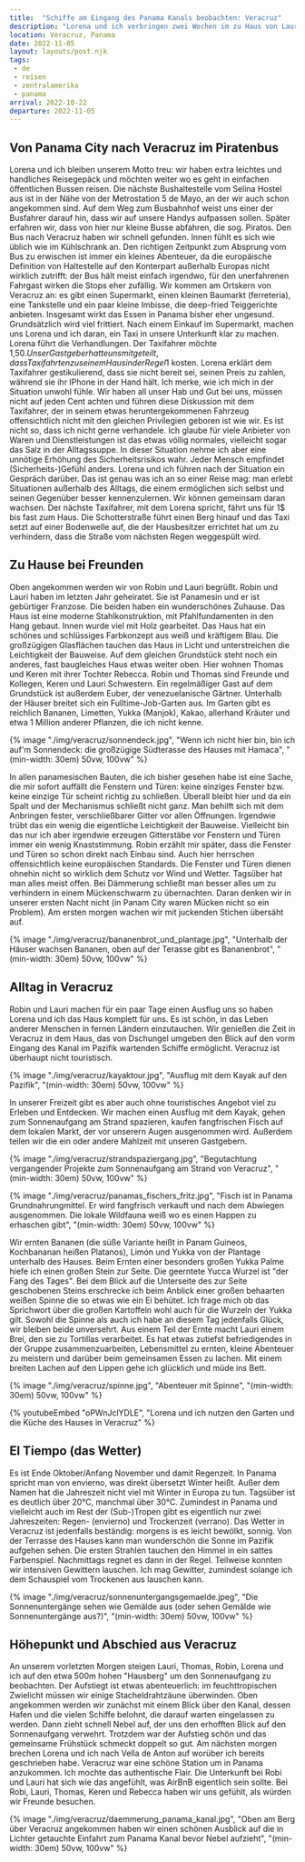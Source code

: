 ```yaml
---
title:  "Schiffe am Eingang des Panama Kanals beobachten: Veracruz"
description: "Lorena und ich verbringen zwei Wochen im zu Haus von Lauri und Robin"
location: Veracruz, Panama
date: 2022-11-05
layout: layouts/post.njk
tags: 
 - de 
 - reisen 
 - zentralamerika 
 - panama
arrival: 2022-10-22
departure: 2022-11-05
---
```

## Von Panama City nach Veracruz im Piratenbus

Lorena und ich bleiben unserem Motto treu: wir haben extra leichtes und handliches Reisegepäck und möchten weiter wo es geht in einfachen öffentlichen Bussen reisen. Die nächste Bushaltestelle vom Selina Hostel aus ist in der Nähe von der Metrostation 5 de Mayo, an der wir auch schon angekommen sind. Auf dem Weg zum Busbahnhof weist uns einer der Busfahrer darauf hin, dass wir auf unsere Handys aufpassen sollen. Später erfahren wir, dass von hier nur kleine Busse abfahren, die sog. Piratos. Den Bus nach Veracruz haben wir schnell gefunden. Innen fühlt es sich wie üblich wie im Kühlschrank an.
Den richtigen Zeitpunkt zum Absprung vom Bus zu erwischen ist immer ein kleines Abenteuer, da die europäische Definition von Haltestelle auf den Konterpart außerhalb Europas nicht wirklich zutrifft: der Bus hält meist einfach irgendwo, für den unerfahrenen Fahrgast wirken die Stops eher zufällig.
Wir kommen am Ortskern von Veracruz an: es gibt einen Supermarkt, einen kleinen Baumarkt (ferreteria), eine Tankstelle und ein paar kleine Imbisse, die deep-fried Teiggerichte anbieten. Insgesamt wirkt das Essen in Panama bisher eher ungesund. Grundsätzlich wird viel frittiert. Nach einem Einkauf im Supermarkt, machen uns Lorena und ich daran, ein Taxi in unsere Unterkunft klar zu machen. Lorena führt die Verhandlungen. Der Taxifahrer möchte 1,50$. Unser Gastgeber hatte uns mitgeteilt, dass Taxifahrten zu seinem Haus in der Regel 1$ kosten. Lorena erklärt dem Taxifahrer gestikulierend, dass sie nicht bereit sei, seinen Preis zu zahlen, während sie ihr IPhone in der Hand hält. Ich merke, wie ich mich in der Situation unwohl fühle. Wir haben all unser Hab und Gut bei uns, müssen nicht auf jeden Cent achten und führen diese Diskussion mit dem Taxifahrer, der in seinem etwas heruntergekommenen Fahrzeug offensichtlich nicht mit den gleichen Privilegien geboren ist wie wir. Es ist nicht so, dass ich nicht gerne verhandele. Ich glaube für viele Anbieter von Waren und Dienstleistungen ist das etwas völlig normales, vielleicht sogar das Salz in der Alltagssuppe. In dieser Situation nehme ich aber eine unnötige Erhöhung des Sicherheitsrisikos wahr. Jeder Mensch empfindet (Sicherheits-)Gefühl anders. Lorena und ich führen nach der Situation ein Gespräch darüber. Das ist genau was ich an so einer Reise mag: man erlebt Situationen außerhalb des Alltags, die einem ermöglichen sich selbst und seinen Gegenüber besser kennenzulernen. Wir können gemeinsam daran wachsen. Der nächste Taxifahrer, mit dem Lorena spricht, fährt uns für 1$ bis fast zum Haus. Die Schotterstraße führt einen Berg hinauf und das Taxi setzt auf einer Bodenwelle auf, die der Hausbesitzer errichtet hat um zu verhindern, dass die Straße vom nächsten Regen weggespült wird. 

## Zu Hause bei Freunden

Oben angekommen werden wir von Robin und Lauri begrüßt. Robin und Lauri haben im letzten Jahr geheiratet. Sie ist Panamesin und er ist gebürtiger Franzose. Die beiden haben ein wunderschönes Zuhause. Das Haus ist eine moderne Stahlkonstruktion, mit Pfahlfundamenten in den Hang gebaut. Innen wurde viel mit Holz gearbeitet. Das Haus hat ein schönes und schlüssiges Farbkonzept aus weiß und kräftigem Blau. Die großzügigen Glasflächen tauchen das Haus in Licht und unterstreichen die Leichtigkeit der Bauweise. Auf dem gleichen Grundstück steht noch ein anderes, fast baugleiches Haus etwas weiter oben. Hier wohnen Thomas und Keren mit ihrer Tochter Rebecca. Robin und Thomas sind Freunde und Kollegen, Keren und Lauri Schwestern. Ein regelmäßiger Gast auf dem Grundstück ist außerdem Euber, der venezuelanische Gärtner. Unterhalb der Häuser breitet sich ein Fulltime-Job-Garten aus. Im Garten gibt es reichlich Bananen, Limetten, Yukka (Manjok), Kakao, allerhand Kräuter und etwa 1 Million anderer Pflanzen, die ich nicht kenne.

{% image "./img/veracruz/sonnendeck.jpg", "Wenn ich nicht hier bin, bin ich auf'm Sonnendeck: die großzügige Südterasse des Hauses mit Hamaca", "(min-width: 30em) 50vw, 100vw" %}

In allen panamesischen Bauten, die ich bisher gesehen habe ist eine Sache, die mir sofort auffällt die Fenstern und Türen: keine einziges Fenster bzw. keine einzige Tür scheint richtig zu schließen. Überall bleibt hier und da ein Spalt und der Mechanismus schließt nicht ganz. Man behilft sich mit dem Anbringen fester, verschließbarer Gitter vor allen Öffnungen. Irgendwie trübt das ein wenig die eigentliche Leichtigkeit der Bauweise. Vielleicht bin das nur ich aber irgendwie erzeugen Gitterstäbe vor Fenstern und Türen immer ein wenig Knaststimmung. Robin erzählt mir später, dass die Fenster und Türen so schon direkt nach Einbau sind. Auch hier herrschen offensichtlich keine europäischen Standards. Die Fenster und Türen dienen ohnehin nicht so wirklich dem Schutz vor Wind und Wetter. Tagsüber hat man alles meist offen. Bei Dämmerung schließt man besser alles um zu verhindern in einem Mückenschwarm zu übernachten. Daran denken wir in unserer ersten Nacht nicht (in Panam City waren Mücken nicht so ein Problem). Am ersten morgen wachen wir mit juckenden Stichen übersäht auf.

{% image "./img/veracruz/bananenbrot_und_plantage.jpg", "Unterhalb der Häuser wachsen Bananen, oben auf der Terasse gibt es Bananenbrot", "(min-width: 30em) 50vw, 100vw" %}

## Alltag in Veracruz

Robin und Lauri machen für ein paar Tage einen Ausflug uns so haben Lorena und ich das Haus komplett für uns. Es ist schön, in das Leben anderer Menschen in fernen Ländern einzutauchen. Wir genießen die Zeit in Veracruz in dem Haus, das von Dschungel umgeben den Blick auf den vorm Eingang des Kanal im Pazifik wartenden Schiffe ermöglicht. Veracruz ist überhaupt nicht touristisch.

{% image "./img/veracruz/kayaktour.jpg", "Ausflug mit dem Kayak auf den Pazifik", "(min-width: 30em) 50vw, 100vw" %}

In unserer Freizeit gibt es aber auch ohne touristisches Angebot viel zu Erleben und Entdecken. Wir machen einen Ausflug mit dem Kayak, gehen zum Sonnenaufgang am Strand spazieren, kaufen fangfrischen Fisch auf dem lokalen Markt, der vor unserern Augen ausgenommen wird. Außerdem teilen wir die ein oder andere Mahlzeit mit unseren Gastgebern.

{% image "./img/veracruz/strandspaziergang.jpg", "Begutachtung vergangender Projekte zum Sonnenaufgang am Strand von Veracruz", "(min-width: 30em) 50vw, 100vw" %}

{% image "./img/veracruz/panamas_fischers_fritz.jpg", "Fisch ist in Panama Grundnahrungmittel. Er wird fangfrisch verkauft und nach dem Abwiegen ausgenommen. Die lokale Wildfauna weiß wo es einen Happen zu erhaschen gibt", "(min-width: 30em) 50vw, 100vw" %}

 Wir ernten Bananen (die süße Variante heißt in Panam Guineos, Kochbananan heißen Platanos), Limón und Yukka von der Plantage unterhalb des Hauses. Beim Ernten einer besonders großen Yukka Palme hiefe ich einen großen Stein zur Seite. Die geerntete Yucca Wurzel ist "der Fang des Tages". Bei dem Blick auf die Unterseite des zur Seite geschobenen Steins erschrecke ich beim Anblick einer großen behaarten weißen Spinne die so etwas wie ein Ei behütet. Ich frage mich ob das Sprichwort über die großen Kartoffeln wohl auch für die Wurzeln der Yukka gilt. Sowohl die Spinne als auch ich habe an diesem Tag jedenfalls Glück, wir bleiben beide unversehrt. Aus einem Teil der Ernte macht Lauri einem Brei, den sie zu Tortillas verarbeitet. Es hat etwas zutiefst befriedigendes in der Gruppe zusammenzuarbeiten, Lebensmittel zu ernten, kleine Abenteuer zu meistern und darüber beim gemeinsamen Essen zu lachen. Mit einem breiten Lachen auf den Lippen gehe ich glücklich und müde ins Bett.

{% image "./img/veracruz/spinne.jpg", "Abenteuer mit Spinne", "(min-width: 30em) 50vw, 100vw" %}

{% youtubeEmbed "oPWnJclYDLE", "Lorena und ich nutzen den Garten und die Küche des Hauses in Veracruz" %}

## El Tiempo (das Wetter)

Es ist Ende Oktober/Anfang November und damit Regenzeit. In Panama spricht man von envierno, was direkt übersetzt Winter heißt. Außer dem Namen hat die Jahreszeit nicht viel mit Winter in Europa zu tun. Tagsüber ist es deutlich über 20°C, manchmal über 30°C. Zumindest in Panama und vielleicht auch im Rest der (Sub-)Tropen gibt es eigentlich nur zwei Jahreszeiten: Regen- (envierno) und Trockenzeit (verrano). Das Wetter in Veracruz ist jedenfalls beständig: morgens is es leicht bewölkt, sonnig. Von der Terrasse des Hauses kann man wunderschön die Sonne im Pazifik aufgehen sehen. Die ersten Strahlen tauchen den Himmel in ein sattes Farbenspiel. Nachmittags regnet es dann in der Regel. Teilweise konnten wir intensiven Gewittern lauschen. Ich mag Gewitter, zumindest solange ich dem Schauspiel vom Trockenen aus lauschen kann.

{% image "./img/veracruz/sonnenuntergangsgemaelde.jpeg", "Die Sonnenuntergänge sehen wie Gemälde aus (oder sehen Gemälde wie Sonnenuntergänge aus?)", "(min-width: 30em) 50vw, 100vw" %}

## Höhepunkt und Abschied aus Veracruz

An unserem vorletzten Morgen steigen Lauri, Thomas, Robin, Lorena und ich auf den etwa 500m hohen "Hausberg" um den Sonnenaufgang zu beobachten. Der Aufstiegt ist etwas abenteuerlich: im feuchttropischen Zwielicht müssen wir einige Stacheldrahtzäune überwinden. Oben angekommen werden wir zunächst mit einem Blick über den Kanal, dessen Hafen und die vielen Schiffe belohnt, die darauf warten eingelassen zu werden. Dann zieht schnell Nebel auf, der uns den erhofften Blick auf den Sonnenaufgang verwehrt. Trotzdem war der Aufstieg schön und das gemeinsame Frühstück schmeckt doppelt so gut.
Am nächsten morgen brechen Lorena und ich nach Vella de Anton auf worüber ich bereits geschrieben habe. Veracruz war eine schöne Station um in Panama anzukommen. Ich mochte das authentische Flair. Die Unterkunft bei Robi  und Lauri hat sich wie das angefühlt, was AirBnB eigentlich sein sollte. Bei Robi, Lauri, Thomas, Keren und  Rebecca haben wir uns gefühlt, als würden wir Freunde besuchen.

{% image "./img/veracruz/daemmerung_panama_kanal.jpg", "Oben am Berg über Veracruz angekommen haben wir einen schönen Ausblick auf die in Lichter getauchte Einfahrt zum Panama Kanal bevor Nebel aufzieht", "(min-width: 30em) 50vw, 100vw" %}
